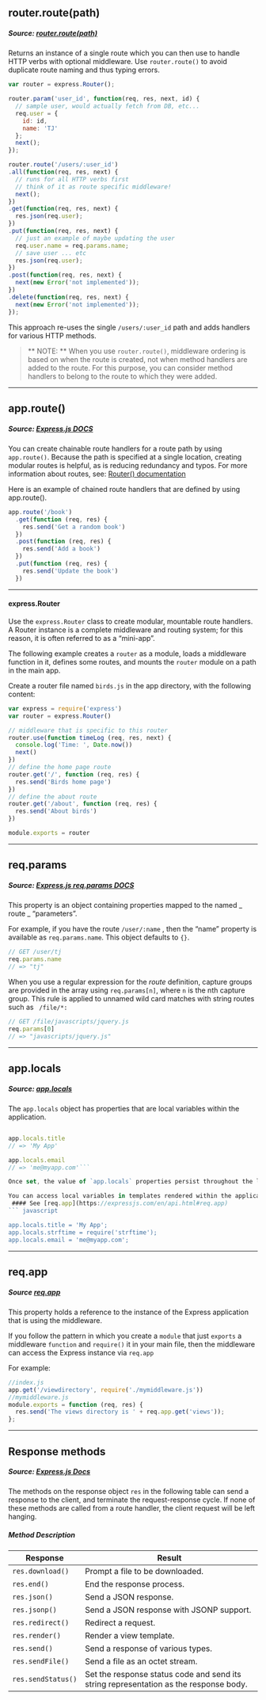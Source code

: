 ## router.route(path)
##### Source: [router.route(path)](https://expressjs.com/en/api.html#router.route)
Returns an instance of a single route which you can then use to handle HTTP verbs with optional middleware. Use `router.route()` to avoid duplicate route naming and thus typing errors.

``` javascript
var router = express.Router();

router.param('user_id', function(req, res, next, id) {
  // sample user, would actually fetch from DB, etc...
  req.user = {
    id: id,
    name: 'TJ'
  };
  next();
});

router.route('/users/:user_id')
.all(function(req, res, next) {
  // runs for all HTTP verbs first
  // think of it as route specific middleware!
  next();
})
.get(function(req, res, next) {
  res.json(req.user);
})
.put(function(req, res, next) {
  // just an example of maybe updating the user
  req.user.name = req.params.name;
  // save user ... etc
  res.json(req.user);
})
.post(function(req, res, next) {
  next(new Error('not implemented'));
})
.delete(function(req, res, next) {
  next(new Error('not implemented'));
});
```
This approach re-uses the single `/users/:user_id` path and adds handlers for various HTTP methods.

> ** NOTE: ** When you use `router.route()`, middleware ordering is based on when the route is created, not when method handlers are added to the route. For this purpose, you can consider method handlers to belong to the route to which they were added.

---
## app.route()
##### Source: [Express.js DOCS](https://expressjs.com/en/guide/routing.html)

You can create chainable route handlers for a route path by using `app.route()`. Because the path is specified at a single location, creating modular routes is helpful, as is reducing redundancy and typos. For more information about routes, see: [Router() documentation](https://expressjs.com/en/4x/api.html#router)

Here is an example of chained route handlers that are defined by using app.route().
``` javascript
app.route('/book')
  .get(function (req, res) {
    res.send('Get a random book')
  })
  .post(function (req, res) {
    res.send('Add a book')
  })
  .put(function (req, res) {
    res.send('Update the book')
  })
  ```
---
#### express.Router
Use the `express.Router` class to create modular, mountable route handlers. A Router instance is a complete middleware and routing system; for this reason, it is often referred to as a “mini-app”.

The following example creates a `router` as a module, loads a middleware function in it, defines some routes, and mounts the `router` module on a path in the main app.

Create a router file named `birds.js` in the app directory, with the following content:

``` javascript
var express = require('express')
var router = express.Router()

// middleware that is specific to this router
router.use(function timeLog (req, res, next) {
  console.log('Time: ', Date.now())
  next()
})
// define the home page route
router.get('/', function (req, res) {
  res.send('Birds home page')
})
// define the about route
router.get('/about', function (req, res) {
  res.send('About birds')
})

module.exports = router
```
---

## req.params
##### Source: [Express.js req.params DOCS](http://expressjs.com/en/api.html#req.params)

This property is an object containing properties mapped to the named _ route _ “parameters”.

For example, if you have the route `/user/:name` , then the “name” property is available as `req.params.name`.
This object defaults to `{}`.

``` javascript
// GET /user/tj
req.params.name
// => "tj"
```

When you use a regular expression for the _route_ definition, capture groups are provided in the array using `req.params[n]`, where `n` is the nth capture group.
This rule is applied to unnamed wild card matches with string routes such as ` /file/*:`

``` javascript
// GET /file/javascripts/jquery.js
req.params[0]
// => "javascripts/jquery.js"
```
___
## app.locals

##### Source:  [app.locals](https://expressjs.com/en/api.html#app.locals)

The `app.locals` object has properties that are local variables within the application.

``` javascript

app.locals.title
// => 'My App'

app.locals.email
// => 'me@myapp.com'```

Once set, the value of `app.locals` properties persist throughout the life of the application, in contrast with `res.locals` properties that are valid only for the lifetime of the request.

You can access local variables in templates rendered within the application. This is useful for providing helper functions to templates, as well as application-level data. Local variables are available in middleware via `req.app.locals`
 #### See [req.app](https://expressjs.com/en/api.html#req.app)
``` javascript

app.locals.title = 'My App';
app.locals.strftime = require('strftime');
app.locals.email = 'me@myapp.com';
```

___

## req.app
##### Source [req.app](https://expressjs.com/en/api.html#req.app)

This property holds a reference to the instance of the Express application that is using the middleware.

If you follow the pattern in which you create a `module` that just `exports` a middleware `function` and `require()` it in your main file, then the middleware can access the Express instance via `req.app`

For example:
``` javascript
//index.js
app.get('/viewdirectory', require('./mymiddleware.js'))
//mymiddleware.js
module.exports = function (req, res) {
  res.send('The views directory is ' + req.app.get('views'));
};
```
___

## Response methods
##### Source: [Express.js Docs](https://expressjs.com/en/guide/routing.html)

The methods on the response object `res` in the following table can send a response to the client, and terminate the request-response cycle. If none of these methods are called from a route handler, the client request will be left hanging.

##### Method	Description
Response | Result
--- |  ---
`res.download()`	| Prompt a file to be downloaded.
`res.end()`	| End the response process.
`res.json()`	| Send a JSON response.
`res.jsonp()`	| Send a JSON response with JSONP support.
`res.redirect()`	| Redirect a request.
`res.render()`	 |Render a view template.
`res.send()`	| Send a response of various types.
`res.sendFile()`	| Send a file as an octet stream.
`res.sendStatus()`	| Set the response status code and send its string representation as the response body.
